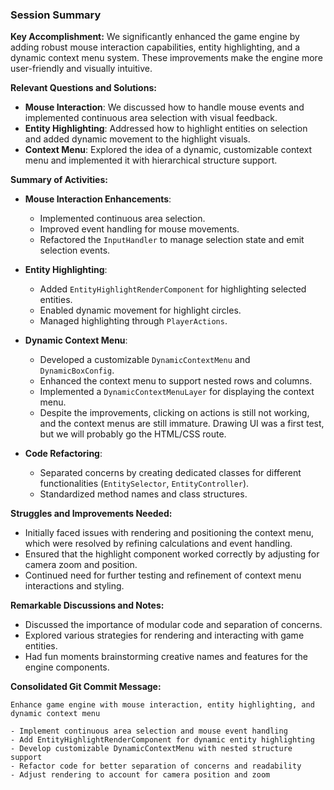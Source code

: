 ### Session Summary

**Key Accomplishment:**
We significantly enhanced the game engine by adding robust mouse interaction capabilities, entity highlighting, and a
dynamic context menu system. These improvements make the engine more user-friendly and visually intuitive.

**Relevant Questions and Solutions:**

- **Mouse Interaction**: We discussed how to handle mouse events and implemented continuous area selection with visual
  feedback.
- **Entity Highlighting**: Addressed how to highlight entities on selection and added dynamic movement to the highlight
  visuals.
- **Context Menu**: Explored the idea of a dynamic, customizable context menu and implemented it with hierarchical
  structure support.

**Summary of Activities:**

- **Mouse Interaction Enhancements**:
    - Implemented continuous area selection.
    - Improved event handling for mouse movements.
    - Refactored the `InputHandler` to manage selection state and emit selection events.

- **Entity Highlighting**:
    - Added `EntityHighlightRenderComponent` for highlighting selected entities.
    - Enabled dynamic movement for highlight circles.
    - Managed highlighting through `PlayerActions`.

- **Dynamic Context Menu**:
    - Developed a customizable `DynamicContextMenu` and `DynamicBoxConfig`.
    - Enhanced the context menu to support nested rows and columns.
    - Implemented a `DynamicContextMenuLayer` for displaying the context menu.
    - Despite the improvements, clicking on actions is still not working, and the context menus are still immature.
      Drawing UI was a first test, but we will probably go the HTML/CSS route.

- **Code Refactoring**:
    - Separated concerns by creating dedicated classes for different
      functionalities (`EntitySelector`, `EntityController`).
    - Standardized method names and class structures.

**Struggles and Improvements Needed:**

- Initially faced issues with rendering and positioning the context menu, which were resolved by refining calculations
  and event handling.
- Ensured that the highlight component worked correctly by adjusting for camera zoom and position.
- Continued need for further testing and refinement of context menu interactions and styling.

**Remarkable Discussions and Notes:**

- Discussed the importance of modular code and separation of concerns.
- Explored various strategies for rendering and interacting with game entities.
- Had fun moments brainstorming creative names and features for the engine components.

**Consolidated Git Commit Message:**

```
Enhance game engine with mouse interaction, entity highlighting, and dynamic context menu

- Implement continuous area selection and mouse event handling
- Add EntityHighlightRenderComponent for dynamic entity highlighting
- Develop customizable DynamicContextMenu with nested structure support
- Refactor code for better separation of concerns and readability
- Adjust rendering to account for camera position and zoom
```


